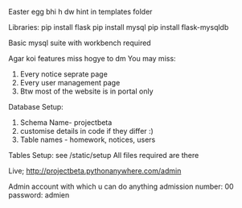 Easter egg bhi h dw
hint in templates folder

Libraries:
pip install flask
pip install mysql
pip install flask-mysqldb

Basic mysql suite with workbench required

Agar koi features miss hogye to dm
You may miss:
1. Every notice seprate page
2. Every user management page
3. Btw most of the website is in portal only

Database Setup:
1. Schema Name- projectbeta
2. customise details in code if they differ :)
3. Table names - homework, notices, users

Tables Setup:
see /static/setup
All files required are there

Live; http://projectbeta.pythonanywhere.com/admin

Admin account with which u can do anything
admission number: 00
password: admien
